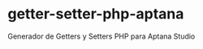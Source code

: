 getter-setter-php-aptana
========================

Generador de Getters y Setters PHP para Aptana Studio

